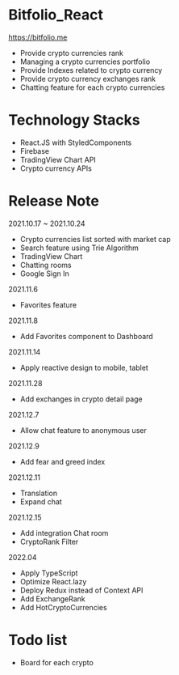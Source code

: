 # Bitfolio_React
https://bitfolio.me


- Provide crypto currencies rank
- Managing a crypto currencies portfolio
- Provide Indexes related to crypto currency
- Provide crypto currency exchanges rank
- Chatting feature for each crypto currencies

# Technology Stacks

- React.JS with StyledComponents
- Firebase
- TradingView Chart API
- Crypto currency APIs

# Release Note

2021.10.17 ~ 2021.10.24

- Crypto currencies list sorted with market cap
- Search feature using Trie Algorithm
- TradingView Chart
- Chatting rooms
- Google Sign In

2021.11.6

- Favorites feature

2021.11.8

- Add Favorites component to Dashboard

2021.11.14

- Apply reactive design to mobile, tablet

2021.11.28

- Add exchanges in crypto detail page

2021.12.7

- Allow chat feature to anonymous user

2021.12.9

- Add fear and greed index

2021.12.11

- Translation
- Expand chat

2021.12.15

- Add integration Chat room
- CryptoRank Filter

2022.04

- Apply TypeScript
- Optimize React.lazy
- Deploy Redux instead of Context API
- Add ExchangeRank
- Add HotCryptoCurrencies


# Todo list
- Board for each crypto
